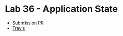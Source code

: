 # Lab 36 - Application State
* [Submission PR](https://github.com/401-advanced-javascript-donna/lab36-application_state/pull/1)
* [Travis](https://travis-ci.com/401-advanced-javascript-donna/lab36-application_state)